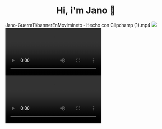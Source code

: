 <div align="center">
  <h1 align="center"> Hi, i'm Jano 👋</h1>
</div>
Jano-Guerra11/bannerEnMovimineto ‐ Hecho con Clipchamp (1).mp4
<img src="https://github.com/user-attachments/assets/4d6ceb2f-f6a2-4a7f-a693-c590d6cab2e5">
<video>
  <source src="https://github.com/user-attachments/assets/b1906fed-14cc-4c0b-858b-58c3ea3a06da" type="mp4">
</video>
<video>
  <source src="Jano-Guerra11/bannerEnMovimineto ‐ Hecho con Clipchamp (1).mp4" type="bannerEnMovimineto ‐ Hecho con Clipchamp (1)/mp4">
</video>
<!--
**Jano-Guerra11/Jano-Guerra11** is a ✨ _special_ ✨ repository because its `README.md` (this file) appears on your GitHub profile.

Here are some ideas to get you started:

- 🔭 I’m currently working on ...
- 🌱 I’m currently learning ...
- 👯 I’m looking to collaborate on ...
- 🤔 I’m looking for help with ...
- 💬 Ask me about ...
- 📫 How to reach me: ...
- 😄 Pronouns: ...
- ⚡ Fun fact: ...
-->
